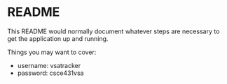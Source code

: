 # README

This README would normally document whatever steps are necessary to get the
application up and running.

Things you may want to cover:

* username:  vsatracker 
* password: csce431vsa
